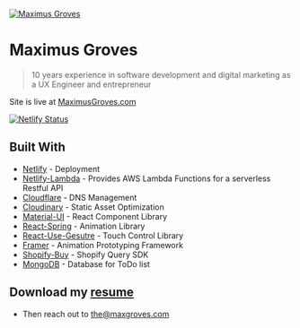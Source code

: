 <a href="https://www.maximusgroves.com"><img src="https://res.cloudinary.com/maximus/image/upload/q_auto:good/v1575291892/remote_maximus/readmebanner.jpg" title="Maximus Groves" alt="Maximus Groves"></a>

# Maximus Groves

> 10 years experience in software development and digital marketing as a UX Engineer and entrepreneur

Site is live at [MaximusGroves.com](https://www.maximusgroves.com)

[![Netlify Status](https://api.netlify.com/api/v1/badges/014f9e9c-43eb-457c-8b61-3fe0af5645db/deploy-status)](https://app.netlify.com/sites/priceless-kalam-dce8b1/deploys)

## Built With

* [Netlify](https://www.netlify.com/) - Deployment
* [Netlify-Lambda](https://www.netlify.com/products/functions/) - Provides AWS Lambda Functions for a serverless Restful API
* [Cloudflare](https://www.cloudflare.com//) - DNS Management
* [Cloudinary](https://cloudinary.com//) - Static Asset Optimization
* [Material-UI](https://material-ui.com/) - React Component Library
* [React-Spring](https://www.react-spring.io/) - Animation Library
* [React-Use-Gesutre](https://github.com/react-spring/react-use-gesture) - Touch Control Library
* [Framer](https://www.framer.com/) - Animation Prototyping Framework
* [Shopify-Buy](https://github.com/Shopify/js-buy-sdk) - Shopify Query SDK
* [MongoDB](https://www.mongodb.com/) - Database for ToDo list

## Download my [resume](https://www.maximusgroves.com/data/MaxGrovesResume2019.pdf)

* Then reach out to [the@maxgroves.com](mailto:the@maxgroves.com)
